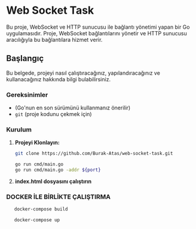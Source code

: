 # Web Socket Task

Bu proje, WebSocket ve HTTP sunucusu ile bağlantı yönetimi yapan bir Go uygulamasıdır. Proje, WebSocket bağlantılarını yönetir ve HTTP sunucusu aracılığıyla bu bağlantılara hizmet verir.

## Başlangıç

Bu belgede, projeyi nasıl çalıştıracağınız, yapılandıracağınız ve kullanacağınız hakkında bilgi bulabilirsiniz.

### Gereksinimler

- (Go'nun en son sürümünü kullanmanız önerilir)
- `git` (proje kodunu çekmek için)

### Kurulum

1. **Projeyi Klonlayın:**

   ```sh
   git clone https://github.com/Burak-Atas/web-socket-task.git
   ```

   ```sh
   go run cmd/main.go
   go run cmd/main.go -addr ${port}
   ```
2. **index.html dosyasını çalıştırın**
   
### DOCKER İLE BİRLİKTE ÇALIŞTIRMA
   ```sh
      docker-compose build
   ```
   ```sh
      docker-compose up
   ```
